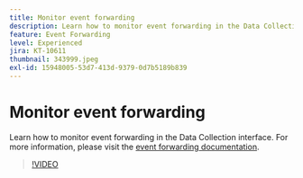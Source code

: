 ```yaml
---
title: Monitor event forwarding
description: Learn how to monitor event forwarding in the Data Collection interface.
feature: Event Forwarding
level: Experienced
jira: KT-10611
thumbnail: 343999.jpeg
exl-id: 15948005-53d7-413d-9379-0d7b5189b839
---
```

# Monitor event forwarding

Learn how to monitor event forwarding in the Data Collection interface. For more information, please visit the [event forwarding documentation](https://experienceleague.adobe.com/docs/experience-platform/tags/event-forwarding/overview.html).

>[!VIDEO](https://video.tv.adobe.com/v/343999?learn=on&enablevpops)
